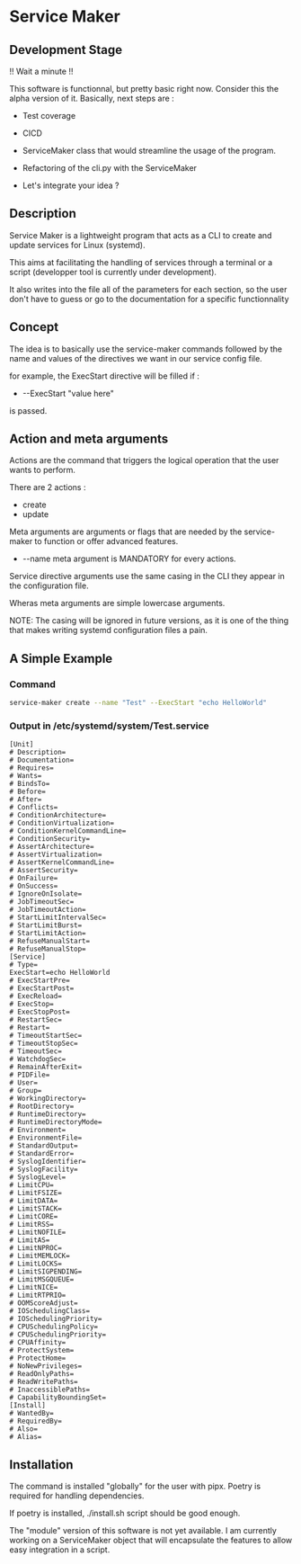 # Service Maker 

## Development Stage

!! Wait a minute !!

This software is functionnal, but pretty basic right now. Consider this the alpha version of it.
Basically, next steps are : 

- Test coverage
- CICD

- ServiceMaker class that would streamline the usage of the program.
- Refactoring of the cli.py with the ServiceMaker

- Let's integrate your idea ?

## Description

Service Maker is a lightweight program that acts as a CLI to create and
update services for Linux (systemd).

This aims at facilitating the handling of services through a terminal or
a script (developper tool is currently under development).

It also writes into the file all of the parameters for each section,
so the user don't have to guess or go to the documentation for a specific
functionnality

## Concept

The idea is to basically use the service-maker commands followed by 
the name and values of the directives we want in our service config
file.

for example, the ExecStart directive will be filled if :

- --ExecStart "value here"

is passed.

## Action and meta arguments

Actions are the command that triggers the logical operation that 
the user wants to perform.

There are 2 actions : 

- create
- update 

Meta arguments are arguments or flags that are needed by the service-maker
to function or offer advanced features.

- --name meta argument is MANDATORY for every actions.

Service directive arguments use the same casing  in the CLI they appear in the
configuration file.

Wheras meta arguments are simple lowercase arguments.


NOTE: The casing will be ignored in future versions, as it is one of the 
    thing that makes writing systemd configuration files a pain.

## A Simple Example

### Command
```bash
service-maker create --name "Test" --ExecStart "echo HelloWorld"
```

### Output in /etc/systemd/system/Test.service

```service file
[Unit]
# Description=
# Documentation=
# Requires=
# Wants=
# BindsTo=
# Before=
# After=
# Conflicts=
# ConditionArchitecture=
# ConditionVirtualization=
# ConditionKernelCommandLine=
# ConditionSecurity=
# AssertArchitecture=
# AssertVirtualization=
# AssertKernelCommandLine=
# AssertSecurity=
# OnFailure=
# OnSuccess=
# IgnoreOnIsolate=
# JobTimeoutSec=
# JobTimeoutAction=
# StartLimitIntervalSec=
# StartLimitBurst=
# StartLimitAction=
# RefuseManualStart=
# RefuseManualStop=
[Service]
# Type=
ExecStart=echo HelloWorld
# ExecStartPre=
# ExecStartPost=
# ExecReload=
# ExecStop=
# ExecStopPost=
# RestartSec=
# Restart=
# TimeoutStartSec=
# TimeoutStopSec=
# TimeoutSec=
# WatchdogSec=
# RemainAfterExit=
# PIDFile=
# User=
# Group=
# WorkingDirectory=
# RootDirectory=
# RuntimeDirectory=
# RuntimeDirectoryMode=
# Environment=
# EnvironmentFile=
# StandardOutput=
# StandardError=
# SyslogIdentifier=
# SyslogFacility=
# SyslogLevel=
# LimitCPU=
# LimitFSIZE=
# LimitDATA=
# LimitSTACK=
# LimitCORE=
# LimitRSS=
# LimitNOFILE=
# LimitAS=
# LimitNPROC=
# LimitMEMLOCK=
# LimitLOCKS=
# LimitSIGPENDING=
# LimitMSGQUEUE=
# LimitNICE=
# LimitRTPRIO=
# OOMScoreAdjust=
# IOSchedulingClass=
# IOSchedulingPriority=
# CPUSchedulingPolicy=
# CPUSchedulingPriority=
# CPUAffinity=
# ProtectSystem=
# ProtectHome=
# NoNewPrivileges=
# ReadOnlyPaths=
# ReadWritePaths=
# InaccessiblePaths=
# CapabilityBoundingSet=
[Install]
# WantedBy=
# RequiredBy=
# Also=
# Alias=
```


## Installation 

The command is installed "globally" for the user with pipx.
Poetry is required for handling dependencies.

If poetry is installed, ./install.sh script should be good enough.


The "module" version of this software is not yet available.
I am currently working on a ServiceMaker object that will encapsulate the features
to allow easy integration in a script.
